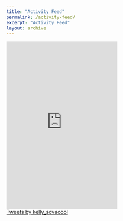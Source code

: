 ```yaml
---
title: "Activity Feed"
permalink: /activity-feed/
excerpt: "Activity Feed"
layout: archive
---
```


<head>
<meta name="viewport" content="width=device-width, initial-scale=1">
<style>
* {
  box-sizing: border-box;
}

/* Create two unequal columns that floats next to each other */
.column {
  float: left;
  padding: 10px;
  height: 300px; /* Should be removed. Only for demonstration */
}

.left {
  width: 35%;
}

.right {
  width: 65%;
}

/* Clear floats after the columns */
.row:after {
  content: "";
  display: table;
  clear: both;
}
</style>
</head>
<body>


<div class="row">
  <div class="column left">
    <iframe height='454' width='300' frameborder='0' allowtransparency='true' scrolling='no' src='https://www.strava.com/athletes/23163300/latest-rides/10a1f58688a612e44a9b081b022b2812a9f486f3'></iframe>
  </div>
  <div class="column right">
    <a class="twitter-timeline" href="https://twitter.com/kelly_sovacool?ref_src=twsrc%5Etfw">Tweets by kelly_sovacool</a> <script async src="https://platform.twitter.com/widgets.js" charset="utf-8"></script>
  </div>
</div>

</body>
